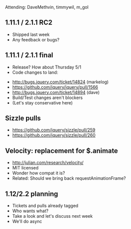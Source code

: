 Attending: DaveMethvin, timmywil, m_gol

## 1.11.1 / 2.1.1 RC2
* Shipped last week
* Any feedback or bugs?

## 1.11.1 / 2.1.1 final
* Release? How about Thursday 5/1
* Code changes to land:
 - http://bugs.jquery.com/ticket/14824 (markelog)
 - https://github.com/jquery/jquery/pull/1566
 - http://bugs.jquery.com/ticket/14894 (dave)
 - Build/Test changes aren't blockers
 - (Let's stay conservative here)

## Sizzle pulls
* https://github.com/jquery/sizzle/pull/259
* https://github.com/jquery/sizzle/pull/260

## Velocity: replacement for $.animate
* http://julian.com/research/velocity/
* MIT licensed
* Wonder how compat it is?
* Related: Should we bring back requestAnimationFrame?

## 1.12/2.2 planning
* Tickets and pulls already tagged
* Who wants what?
* Take a look and let's discuss next week
* We'll do async
